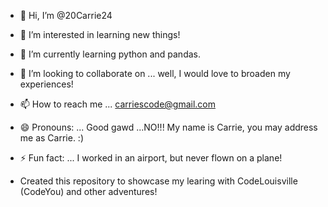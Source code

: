 - 👋 Hi, I’m @20Carrie24
- 👀 I’m interested in learning new things!
- 🌱 I’m currently learning python and pandas.
- 💞️ I’m looking to collaborate on ... well, I would love to broaden my experiences!
- 📫 How to reach me ... carriescode@gmail.com
- 😄 Pronouns: ... Good gawd ...NO!!! My name is Carrie, you may address me as Carrie.  :)
- ⚡ Fun fact: ...  I worked in an airport, but never flown on a plane! 

- Created this repository to showcase my learing with CodeLouisville (CodeYou) and other adventures!

<!---
20Carrie24/20Carrie24 is a ✨ special ✨ repository because its `README.md` (this file) appears on your GitHub profile.
You can click the Preview link to take a look at your changes.
--->
